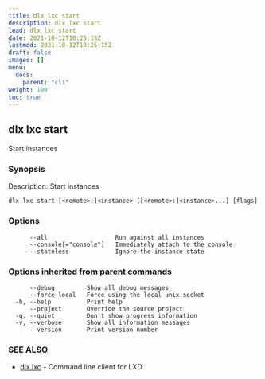 ```yaml
---
title: dlx lxc start
description: dlx lxc start
lead: dlx lxc start
date: 2021-10-12T10:25:15Z
lastmod: 2021-10-12T10:25:15Z
draft: false
images: []
menu:
  docs:
    parent: "cli"
weight: 100
toc: true
---
```

## dlx lxc start

Start instances

### Synopsis

Description:
  Start instances



```
dlx lxc start [<remote>:]<instance> [[<remote>:]<instance>...] [flags]
```

### Options

```
      --all                   Run against all instances
      --console[="console"]   Immediately attach to the console
      --stateless             Ignore the instance state
```

### Options inherited from parent commands

```
      --debug         Show all debug messages
      --force-local   Force using the local unix socket
  -h, --help          Print help
      --project       Override the source project
  -q, --quiet         Don't show progress information
  -v, --verbose       Show all information messages
      --version       Print version number
```

### SEE ALSO

* [dlx lxc](/docs/cmd/dlx_lxc)	 - Command line client for LXD

